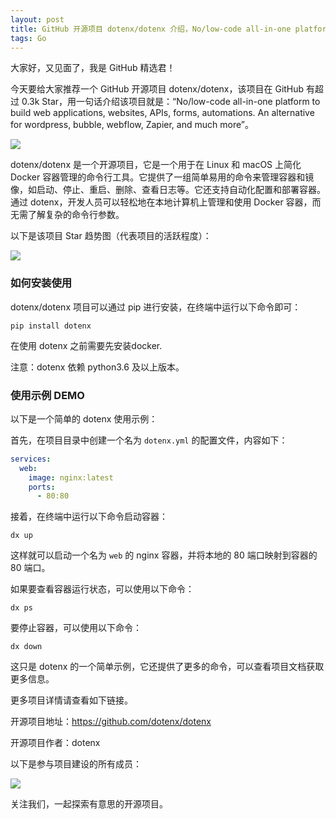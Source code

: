 ```yaml
---
layout: post
title: GitHub 开源项目 dotenx/dotenx 介绍，No/low-code all-in-one platform to build web applications, websites, APIs, forms, automations. An alternative for wordpress, bubble, webflow, Zapier, and much more
tags: Go
---
```


大家好，又见面了，我是 GitHub 精选君！

今天要给大家推荐一个 GitHub 开源项目 dotenx/dotenx，该项目在 GitHub 有超过 0.3k Star，用一句话介绍该项目就是：“No/low-code all-in-one platform to build web applications, websites, APIs, forms, automations. An alternative for wordpress, bubble, webflow, Zapier, and much more”。

![](https://app.dotenx.com/static/media/logo.678522740bc0af21222e.png)

dotenx/dotenx 是一个开源项目，它是一个用于在 Linux 和 macOS 上简化 Docker 容器管理的命令行工具。它提供了一组简单易用的命令来管理容器和镜像，如启动、停止、重启、删除、查看日志等。它还支持自动化配置和部署容器。通过 dotenx，开发人员可以轻松地在本地计算机上管理和使用 Docker 容器，而无需了解复杂的命令行参数。


以下是该项目 Star 趋势图（代表项目的活跃程度）：

![](https://api.star-history.com/svg?repos=dotenx/dotenx&type=Timeline)

### 如何安装使用

dotenx/dotenx 项目可以通过 pip 进行安装，在终端中运行以下命令即可：
```
pip install dotenx
```
在使用 dotenx 之前需要先安装docker.

注意：dotenx 依赖 python3.6 及以上版本。


### 使用示例 DEMO

以下是一个简单的 dotenx 使用示例：

首先，在项目目录中创建一个名为 `dotenx.yml` 的配置文件，内容如下：
```yaml
services:
  web:
    image: nginx:latest
    ports:
      - 80:80
```

接着，在终端中运行以下命令启动容器：
```
dx up
```

这样就可以启动一个名为 `web` 的 nginx 容器，并将本地的 80 端口映射到容器的 80 端口。

如果要查看容器运行状态，可以使用以下命令：
```
dx ps
```

要停止容器，可以使用以下命令：
```
dx down
```

这只是 dotenx 的一个简单示例，它还提供了更多的命令，可以查看项目文档获取更多信息。


更多项目详情请查看如下链接。

开源项目地址：https://github.com/dotenx/dotenx 

开源项目作者：dotenx

以下是参与项目建设的所有成员：

![](https://contrib.rocks/image?repo=dotenx/dotenx)



关注我们，一起探索有意思的开源项目。
